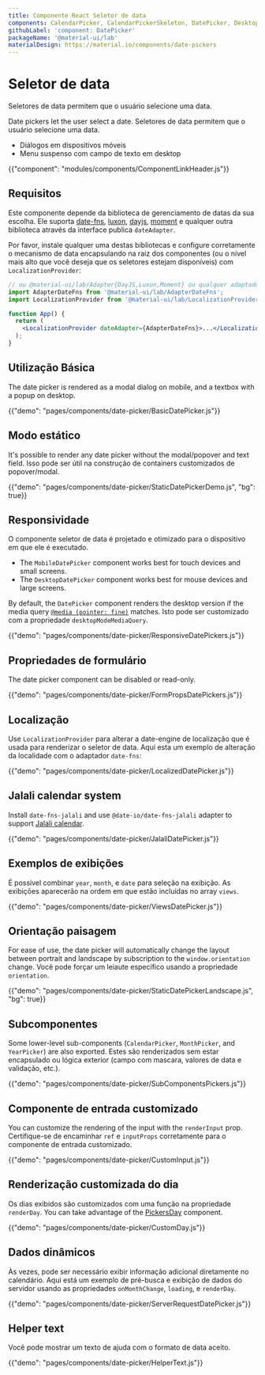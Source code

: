 ```yaml
---
title: Componente React Seletor de data
components: CalendarPicker, CalendarPickerSkeleton, DatePicker, DesktopDatePicker, MobileDatePicker, MonthPicker, PickersDay, StaticDatePicker, YearPicker
githubLabel: 'component: DatePicker'
packageName: '@material-ui/lab'
materialDesign: https://material.io/components/date-pickers
---
```


# Seletor de data

<p class="description">Seletores de data permitem que o usuário selecione uma data.</p>

Date pickers let the user select a date. Seletores de data permitem que o usuário selecione uma data.

- Diálogos em dispositivos móveis
- Menu suspenso com campo de texto em desktop

{{"component": "modules/components/ComponentLinkHeader.js"}}

## Requisitos

Este componente depende da biblioteca de gerenciamento de datas da sua escolha. Ele suporta [date-fns](https://date-fns.org/), [luxon](https://moment.github.io/luxon/), [dayjs](https://github.com/iamkun/dayjs), [moment](https://momentjs.com/) e qualquer outra biblioteca através da interface publica `dateAdapter`.

Por favor, instale qualquer uma destas bibliotecas e configure corretamente o mecanismo de data encapsulando na raiz dos componentes (ou o nível mais alto que você deseja que os seletores estejam disponíveis) com `LocalizationProvider`:

```jsx
// ou @material-ui/lab/Adapter{DayJS,Luxon,Moment} ou qualquer adaptador válido de date-io
import AdapterDateFns from '@material-ui/lab/AdapterDateFns';
import LocalizationProvider from '@material-ui/lab/LocalizationProvider';

function App() {
  return (
    <LocalizationProvider dateAdapter={AdapterDateFns}>...</LocalizationProvider>
  );
}
```

## Utilização Básica

The date picker is rendered as a modal dialog on mobile, and a textbox with a popup on desktop.

{{"demo": "pages/components/date-picker/BasicDatePicker.js"}}

## Modo estático

It's possible to render any date picker without the modal/popover and text field. Isso pode ser útil na construção de containers customizados de popover/modal.

{{"demo": "pages/components/date-picker/StaticDatePickerDemo.js", "bg": true}}

## Responsividade

O componente seletor de data é projetado e otimizado para o dispositivo em que ele é executado.

- The `MobileDatePicker` component works best for touch devices and small screens.
- The `DesktopDatePicker` component works best for mouse devices and large screens.

By default, the `DatePicker` component renders the desktop version if the media query [`@media (pointer: fine)`](https://developer.mozilla.org/en-US/docs/Web/CSS/@media/pointer) matches. Isto pode ser customizado com a propriedade `desktopModeMediaQuery`.

{{"demo": "pages/components/date-picker/ResponsiveDatePickers.js"}}

## Propriedades de formulário

The date picker component can be disabled or read-only.

{{"demo": "pages/components/date-picker/FormPropsDatePickers.js"}}

## Localização

Use `LocalizationProvider` para alterar a date-engine de localização que é usada para renderizar o seletor de data. Aqui esta um exemplo de alteração da localidade com o adaptador `date-fns`:

{{"demo": "pages/components/date-picker/LocalizedDatePicker.js"}}

## Jalali calendar system

Install `date-fns-jalali` and use `@date-io/date-fns-jalali` adapter to support [Jalali calendar](https://en.wikipedia.org/wiki/Jalali_calendar).

{{"demo": "pages/components/date-picker/JalaliDatePicker.js"}}

## Exemplos de exibições

É possível combinar `year`, `month`, e `date` para seleção na exibição. As exibições aparecerão na ordem em que estão incluídas no array `views`.

{{"demo": "pages/components/date-picker/ViewsDatePicker.js"}}

## Orientação paisagem

For ease of use, the date picker will automatically change the layout between portrait and landscape by subscription to the `window.orientation` change. Você pode forçar um leiaute específico usando a propriedade `orientation`.

{{"demo": "pages/components/date-picker/StaticDatePickerLandscape.js", "bg": true}}

## Subcomponentes

Some lower-level sub-components (`CalendarPicker`, `MonthPicker`, and `YearPicker`) are also exported. Estes são renderizados sem estar encapsulado ou  lógica exterior (campo com mascara, valores de data e validação, etc.).

{{"demo": "pages/components/date-picker/SubComponentsPickers.js"}}

## Componente de entrada customizado

You can customize the rendering of the input with the `renderInput` prop. Certifique-se de encaminhar `ref` e `inputProps` corretamente para o componente de entrada customizado.

{{"demo": "pages/components/date-picker/CustomInput.js"}}

## Renderização customizada do dia

Os dias exibidos são customizados com uma função na propriedade `renderDay`. You can take advantage of the [PickersDay](/api/pickers-day/) component.

{{"demo": "pages/components/date-picker/CustomDay.js"}}

## Dados dinâmicos

Às vezes, pode ser necessário exibir informação adicional diretamente no calendário. Aqui está um exemplo de pré-busca e exibição de dados do servidor usando as propriedades `onMonthChange`, `loading`, e `renderDay`.

{{"demo": "pages/components/date-picker/ServerRequestDatePicker.js"}}

## Helper text

Você pode mostrar um texto de ajuda com o formato de data aceito.

{{"demo": "pages/components/date-picker/HelperText.js"}}
